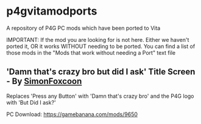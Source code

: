 # p4gvitamodports
A repository of P4G PC mods which have been ported to Vita


IMPORTANT:
If the mod you are looking for is not here. Either we haven't ported it, OR it works WITHOUT needing to be ported. You can find a list of those mods in the "Mods that work without needing a Port" text file

## 'Damn that's crazy bro but did I ask' Title Screen - By [SimonFoxcoon](https://gamebanana.com/members/1652560)
Replaces 'Press any Button' with 'Damn that's crazy bro' and the P4G logo with 'But Did I ask?'

PC Download: https://gamebanana.com/mods/9650
